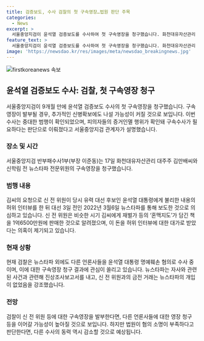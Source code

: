 ```yaml
---
title: 검증보도, 수사 검찰의 첫 구속영장…법원 판단 주목
categories:
  - News
excerpt: >
  서울중앙지검이 윤석열 검증보도를 수사하여 첫 구속영장을 청구했습니다. 화천대유자산관리 대주주 김만배씨와 신학림 전 뉴스타파 전문위원을 대상으로 했는데, 대장동 개발 특혜 의혹과 대선 개입 의도 등이 의심됩니다. 검찰은 신 전 위원의 사건을 기반으로 다른 언론사를 수사하고 있으며, 이에 대한 결정이 주목되고 있습니다. 뉴스타파는 협의 없이 허위 보도를 하지 않았다고 주장하고, 김용진 뉴스타파 대표는 보복수사로 간주하고 있습니다.
feature_text: >
  서울중앙지검이 윤석열 검증보도를 수사하여 첫 구속영장을 청구했습니다. 화천대유자산관리 대주주 김만배씨와 신학림 전 뉴스타파 전문위원을 대상으로 했는데, 대장동 개발 특혜 의혹과 대선 개입 의도 등이 의심됩니다. 검찰은 신 전 위원의 사건을 기반으로 다른 언론사를 수사하고 있으며, 이에 대한 결정이 주목되고 있습니다. 뉴스타파는 협의 없이 허위 보도를 하지 않았다고 주장하고, 김용진 뉴스타파 대표는 보복수사로 간주하고 있습니다.
image: 'https://newsdao.kr/res/images/meta/newsdao_breakingnews.jpg'
---
```


<p><img src="https://newsdao.kr/res/images/meta/newsdao_breakingnews.jpg" alt="firstkoreanews 속보" /></p>

<h2 data-ke-size="size26">윤석열 검증보도 수사: 검찰, 첫 구속영장 청구</h2>

<p data-ke-size="size16">서울중앙지검이 9개월 만에 윤석열 검증보도 수사의 첫 구속영장을 청구했습니다. 구속영장이 발부될 경우, 추가적인 신병확보에도 나설 가능성이 커질 것으로 보입니다. 이번 수사는 중대한 범행이 확인되었으며, 피의자들의 증거인멸 행위가 확인돼 구속수사가 필요하다는 판단으로 이뤄졌다고 서울중앙지검 관계자가 설명했습니다.</p>

<h3><b>장소 및 시간</b></h3>

<p data-ke-size="size16">서울중앙지검 반부패수사1부(부장 이준동)는 17일 화천대유자산관리 대주주 김만배씨와 신학림 전 뉴스타파 전문위원의 구속영장을 청구했습니다.</p>

<h3><b>범행 내용</b></h3>

<p data-ke-size="size16">김씨의 요청으로 신 전 위원이 당시 유력 대선 후보인 윤석열 대통령에게 불리한 내용의 허위 인터뷰를 한 뒤 대선 3일 전인 2022년 3월6일 뉴스타파를 통해 보도한 것으로 의심하고 있습니다. 신 전 위원은 비슷한 시기 김씨에게 재벌가 등의 ‘혼맥지도’가 담긴 책을 1억6500만원에 판매한 것으로 알려졌으며, 이 돈을 허위 인터뷰에 대한 대가로 받았다는 의혹이 제기되고 있습니다.</p>

<h3><b>현재 상황</b></h3>

<p data-ke-size="size16">현재 검찰은 뉴스타파 외에도 다른 언론사들을 윤석열 대통령 명예훼손 혐의로 수사 중이며, 이에 대한 구속영장 청구 결과에 관심이 쏠리고 있습니다. 뉴스타파는 자사와 관련된 사건과 관련해 진상조사보고서를 내고, 신 전 위원과의 금전 거래는 뉴스타파의 개입이 없었음을 강조했습니다.</p>

<h3><b>전망</b></h3>

<p data-ke-size="size16">검찰이 신 전 위원 등에 대한 구속영장을 발부한다면, 다른 언론사들에 대한 영장 청구 등을 이어갈 가능성이 높아질 것으로 보입니다. 하지만 법원이 혐의 소명이 부족하다고 판단한다면, 다른 수사의 동력 역시 감소할 것으로 예상됩니다.</p>

